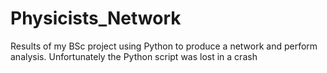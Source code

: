 # Physicists_Network
Results of my BSc project using Python to produce a network and perform analysis. Unfortunately the Python script was lost in a crash
